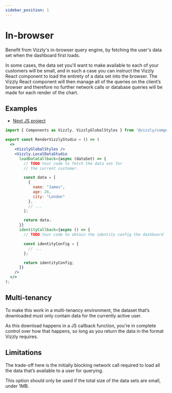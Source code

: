 ```yaml
---
sidebar_position: 1
---
```


# In-browser

Benefit from Vizzly's in-browser query engine, by fetching the user's data set when the dashboard first loads.

In some cases, the data set you'll want to make available to each of your customers will be small, and in such a case you can instruct the Vizzly React component to load the entirety of a data set into the browser. The Vizzly React component will then manage all of the queries on the client’s browser and therefore no further network calls or database queries will be made for each render of the chart.

## Examples
- [Next JS project](https://github.com/vizzly-co/library-examples/blob/c1906a671aab4c050e90e1c8bd4a489790d2545e/examples/static-next-js/pages/in-browser.jsx)

```jsx title="/src/Dashboard.jsx"
import { Components as Vizzly, VizzlyGlobalStyles } from '@vizzly/components';

export const RenderVizzlyStudio = () => (
  <>
    <VizzlyGlobalStyles />
    <Vizzly.LocalDataStudio
      loadDataCallback={async (dataSet) => {
        // TODO Your code to fetch the data set for
        // the current customer.

        const data = [
          {
            name: "James",
            age: 26,
            city: "London"
          },
          // ...
        ];

        return data;
      }}
      identityCallback={async () => {
        // TODO Your code to obtain the identity config the dashboard

        const identityConfig = {
          // ...
        };

        return identityConfig;
      }}
    />
  </>
);
```

## Multi-tenancy
To make this work in a multi-tenancy environment, the dataset that’s downloaded must only contain data for the currently active user.

As this download happens in a JS callback function, you're in complete control over how that happens, so long as you return the data in the format Vizzly requires.

## Limitations
The trade-off here is the initially blocking network call required to load all the data that’s available to a user for querying.

This option should only be used if the total size of the data sets are small, under 1MB.